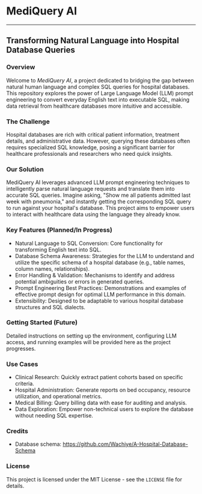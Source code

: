 # MediQuery AI

---

## Transforming Natural Language into Hospital Database Queries

### Overview

Welcome to *MediQuery AI*, a project dedicated to bridging the gap between natural human language and complex SQL queries for hospital databases. This repository explores the power of Large Language Model (LLM) prompt engineering to convert everyday English text into executable SQL, making data retrieval from healthcare databases more intuitive and accessible.

### The Challenge

Hospital databases are rich with critical patient information, treatment details, and administrative data. However, querying these databases often requires specialized SQL knowledge, posing a significant barrier for healthcare professionals and researchers who need quick insights.

### Our Solution

MediQuery AI leverages advanced LLM prompt engineering techniques to intelligently parse natural language requests and translate them into accurate SQL queries. Imagine asking, "Show me all patients admitted last week with pneumonia," and instantly getting the corresponding SQL query to run against your hospital's database. This project aims to empower users to interact with healthcare data using the language they already know.

### Key Features (Planned/In Progress)

* Natural Language to SQL Conversion: Core functionality for transforming English text into SQL.
* Database Schema Awareness: Strategies for the LLM to understand and utilize the specific schema of a hospital database (e.g., table names, column names, relationships).
* Error Handling & Validation: Mechanisms to identify and address potential ambiguities or errors in generated queries.
* Prompt Engineering Best Practices: Demonstrations and examples of effective prompt design for optimal LLM performance in this domain.
* Extensibility: Designed to be adaptable to various hospital database structures and SQL dialects.

### Getting Started (Future)

Detailed instructions on setting up the environment, configuring LLM access, and running examples will be provided here as the project progresses.

### Use Cases

* Clinical Research: Quickly extract patient cohorts based on specific criteria.
* Hospital Administration: Generate reports on bed occupancy, resource utilization, and operational metrics.
* Medical Billing: Query billing data with ease for auditing and analysis.
* Data Exploration: Empower non-technical users to explore the database without needing SQL expertise.

### Credits

* Database schema: https://github.com/Wachiye/A-Hospital-Database-Schema

### License

This project is licensed under the MIT License - see the `LICENSE` file for details.
